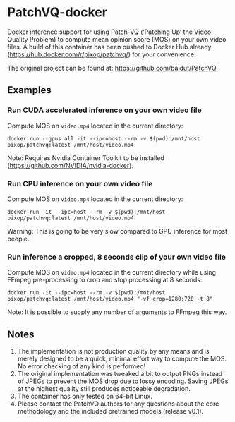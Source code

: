 # PatchVQ-docker
Docker inference support for using Patch-VQ (‘Patching Up’ the Video Quality Problem) to compute mean opinion score (MOS) on your
own video files. A build of this container has been pushed to Docker Hub already (https://hub.docker.com/r/pixop/patchvq/) for your convenience.

The original project can be found at: https://github.com/baidut/PatchVQ

## Examples

### Run CUDA accelerated inference on your own video file

Compute MOS on `video.mp4` located in the current directory:

```docker run --gpus all -it --ipc=host --rm -v $(pwd):/mnt/host pixop/patchvq:latest /mnt/host/video.mp4```

Note: Requires Nvidia Container Toolkit to be installed (https://github.com/NVIDIA/nvidia-docker).

### Run CPU inference on your own video file

Compute MOS on `video.mp4` located in the current directory:

```docker run -it --ipc=host --rm -v $(pwd):/mnt/host pixop/patchvq:latest /mnt/host/video.mp4```

Warning: This is going to be very slow compared to GPU inference for most people.

### Run inference a cropped, 8 seconds clip of your own video file

Compute MOS on `video.mp4` located in the current directory while using FFmpeg pre-processing to crop and stop processing at 8 seconds:

```docker run -it --ipc=host --rm -v $(pwd):/mnt/host pixop/patchvq:latest /mnt/host/video.mp4 "-vf crop=1280:720 -t 8"```

Note: It is possible to supply any number of arguments to FFmpeg this way.

## Notes

1. The implementation is not production quality by any means and is merely designed to be a quick, minimal effort way to compute the MOS. No error checking of any kind is performed!
2. The original implementation was tweaked a bit to output PNGs instead of JPEGs to prevent the MOS drop due to lossy encoding. Saving JPEGs at the highest quality still produces noticeable degradation.
3. The container has only tested on 64-bit Linux.
4. Please contact the PatchVQ authors for any questions about the core methodology and the included pretrained models (release v0.1).
